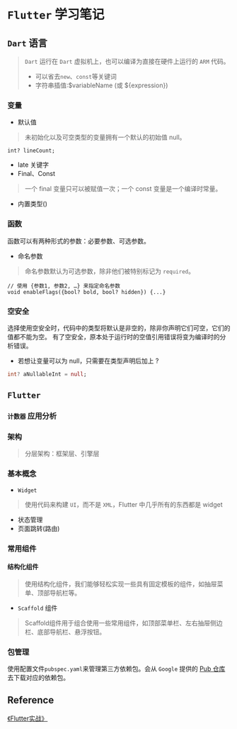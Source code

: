 # `Flutter` 学习笔记
## `Dart` 语言
> `Dart` 运行在 `Dart` 虚拟机上，也可以编译为直接在硬件上运行的 `ARM` 代码。
> - 可以省去`new`、`const`等关键词
> - 字符串插值:$variableName (或 ${expression})
### 变量
- 默认值
> 未初始化以及可空类型的变量拥有一个默认的初始值 null。
```text
int? lineCount;
```
- late 关键字
- Final、Const
> 一个 final 变量只可以被赋值一次；一个 const 变量是一个编译时常量。
- 内置类型()
### 函数
函数可以有两种形式的参数：必要参数、可选参数。
- 命名参数
> 命名参数默认为可选参数，除非他们被特别标记为 `required`。
```text
// 使用 {参数1, 参数2, …} 来指定命名参数
void enableFlags({bool? bold, bool? hidden}) {...}  
```
### 空安全
选择使用空安全时，代码中的类型将默认是非空的，除非你声明它们可空，它们的值都不能为空。
有了空安全，原本处于运行时的空值引用错误将变为编译时的分析错误。
- 若想让变量可以为 null，只需要在类型声明后加上 ?
```dart
int? aNullableInt = null;
```
## `Flutter`
### `计数器` 应用分析

### 架构
> 分层架构：框架层、引擎层
### 基本概念
- `Widget` 
> 使用代码来构建 `UI`，而不是 `XML`，Flutter 中几乎所有的东西都是 widget
- 状态管理
- 页面跳转(路由)
### 常用组件
#### 结构化组件
> 使用结构化组件，我们能够轻松实现一些具有固定模板的组件，如抽屉菜单、顶部导航栏等。
- `Scaffold` 组件
> Scaffold组件用于组合使用一些常用组件，如顶部菜单栏、左右抽屉侧边栏、底部导航栏、悬浮按钮。


### 包管理
使用配置文件`pubspec.yaml`来管理第三方依赖包。会从 `Google` 提供的 [Pub 仓库](https://pub.dev/) 去下载对应的依赖包。

## Reference
[《Flutter实战》](https://book.flutterchina.club/)